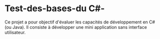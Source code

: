# Test-des-bases-du C#-
Ce projet a pour objectif d'évaluer les capacités de développement en C# (ou Java). Il consiste à développer une mini application sans interface utilisateur.
